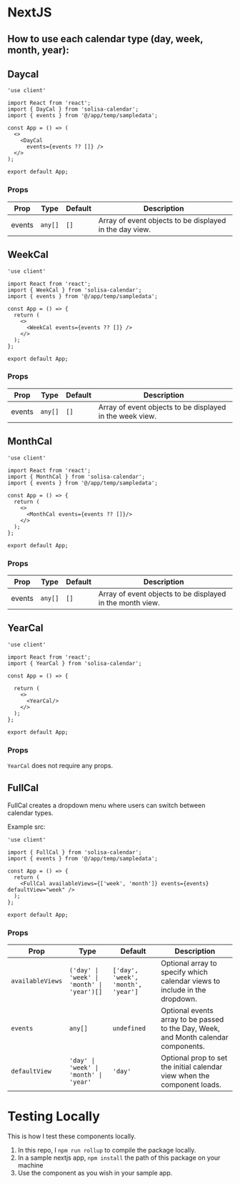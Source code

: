 # NextJS

## How to use each calendar type (day, week, month, year):

## Daycal

```
'use client'

import React from 'react';
import { DayCal } from 'solisa-calendar';
import { events } from '@/app/temp/sampledata';

const App = () => (
  <>
    <DayCal
      events={events ?? []} />
  </>
);

export default App;
```


### Props

| Prop   | Type    | Default | Description                                                     |
| ------ | ------- | ------- | --------------------------------------------------------------- |
| events | `any[]` | `[]`    | Array of event objects to be displayed in the day view.         |

## WeekCal

```
'use client'

import React from 'react';
import { WeekCal } from 'solisa-calendar';
import { events } from '@/app/temp/sampledata';

const App = () => {
  return (
    <>
      <WeekCal events={events ?? []} />
    </>
  );
};

export default App;
```

### Props

| Prop   | Type    | Default | Description                                                     |
| ------ | ------- | ------- | --------------------------------------------------------------- |
| events | `any[]` | `[]`    | Array of event objects to be displayed in the week view.        |


## MonthCal

```
'use client'

import React from 'react';
import { MonthCal } from 'solisa-calendar';
import { events } from '@/app/temp/sampledata';

const App = () => {
  return (
    <>
      <MonthCal events={events ?? []}/>
    </>
  );
};

export default App;
```

### Props

| Prop   | Type    | Default | Description                                                     |
| ------ | ------- | ------- | --------------------------------------------------------------- |
| events | `any[]` | `[]`    | Array of event objects to be displayed in the month view.       |


## YearCal

```
'use client'

import React from 'react';
import { YearCal } from 'solisa-calendar';

const App = () => {

  return (
    <>
      <YearCal/>
    </>
  );
};

export default App;

```

### Props

`YearCal` does not require any props.

## FullCal
FullCal creates a dropdown menu where users can switch between calendar types.

Example src:
```
'use client'

import { FullCal } from 'solisa-calendar';
import { events } from '@/app/temp/sampledata';

const App = () => {
  return (
    <FullCal availableViews={['week', 'month']} events={events} defaultView="week" /> 
  );
};

export default App;

```

### Props

| Prop             | Type                                     | Default                                        | Description                                                                                           |
| ---------------- | ---------------------------------------- | ---------------------------------------------- | ----------------------------------------------------------------------------------------------------- |
| `availableViews` | `('day' \| 'week' \| 'month' \| 'year')[]` | `['day', 'week', 'month', 'year']`              | Optional array to specify which calendar views to include in the dropdown.                            |
| `events`         | `any[]`                                  | `undefined`                                    | Optional events array to be passed to the Day, Week, and Month calendar components.                   |
| `defaultView`    | `'day' \| 'week' \| 'month' \| 'year'`     | `'day'`                                        | Optional prop to set the initial calendar view when the component loads.                            |


# Testing Locally
This is how I test these components locally.


1. In this repo, I ``npm run rollup`` to compile the package locally.
2. In a sample nextjs app, ``npm install`` the path of this package on your machine
3. Use the component as you wish in your sample app.